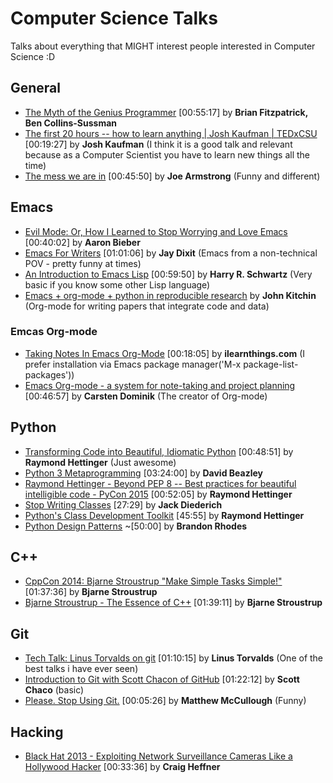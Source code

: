 # Computer Science Talks
Talks about everything that MIGHT interest people interested in Computer Science :D

## General
* [The Myth of the Genius Programmer](https://www.youtube.com/watch?v=0SARbwvhupQ) [00:55:17] by **Brian Fitzpatrick, Ben Collins-Sussman**
* [The first 20 hours -- how to learn anything | Josh Kaufman | TEDxCSU](https://www.youtube.com/watch?v=5MgBikgcWnY) [00:19:27] by **Josh Kaufman** (I think it is a good talk and relevant because as a Computer Scientist you have to learn new things all the time)
* [The mess we are in](https://www.youtube.com/watch?v=lKXe3HUG2l4) [00:45:50] by **Joe Armstrong** (Funny and different)

## Emacs
* [Evil Mode: Or, How I Learned to Stop Worrying and Love Emacs](https://www.youtube.com/watch?v=JWD1Fpdd4Pc) [00:40:02] by **Aaron Bieber**
* [Emacs For Writers](https://www.youtube.com/watch?v=FtieBc3KptU) [01:01:06] by **Jay Dixit** (Emacs from a non-technical POV - pretty funny at times)
* [An Introduction to Emacs Lisp](https://www.youtube.com/watch?v=2z-YBsd5snY) [00:59:50] by **Harry R. Schwartz** (Very basic if you know some other Lisp language)
* [Emacs + org-mode + python in reproducible research](https://www.youtube.com/watch?v=1-dUkyn_fZA) by **John Kitchin** (Org-mode for writing papers that integrate code and data)

### Emcas Org-mode
* [Taking Notes In Emacs Org-Mode](https://www.youtube.com/watch?v=bzZ09dAbLEE) [00:18:05] by **ilearnthings.com** (I prefer installation via Emacs package manager('M-x package-list-packages'))
* [Emacs Org-mode - a system for note-taking and project planning](https://www.youtube.com/watch?v=oJTwQvgfgMM) [00:46:57] by **Carsten Dominik** (The creator of Org-mode)

## Python
* [Transforming Code into Beautiful, Idiomatic Python](https://www.youtube.com/watch?v=OSGv2VnC0go) [00:48:51] by **Raymond Hettinger** (Just awesome)
* [Python 3 Metaprogramming](https://www.youtube.com/watch?v=sPiWg5jSoZI) [03:24:00] by **David Beazley**
* [Raymond Hettinger - Beyond PEP 8 -- Best practices for beautiful intelligible code - PyCon 2015](https://www.youtube.com/watch?v=wf-BqAjZb8M) [00:52:05] by **Raymond Hettinger**
* [Stop Writing Classes](https://www.youtube.com/watch?v=o9pEzgHorH0) [27:29] by **Jack Diederich**
* [Python's Class Development Toolkit](https://www.youtube.com/watch?v=HTLu2DFOdTg) [45:55] by **Raymond Hettinger**
* [Python Design Patterns](https://www.youtube.com/watch?v=Er5K_nR5lDQ) ~[50:00] by **Brandon Rhodes**

## C++
* [CppCon 2014: Bjarne Stroustrup "Make Simple Tasks Simple!"](https://www.youtube.com/watch?v=nesCaocNjtQ) [01:37:36] by **Bjarne Stroustrup**
* [Bjarne Stroustrup - The Essence of C++](https://www.youtube.com/watch?v=86xWVb4XIyE) [01:39:11] by **Bjarne Stroustrup**

## Git
* [Tech Talk: Linus Torvalds on git](https://www.youtube.com/watch?v=4XpnKHJAok8) [01:10:15] by **Linus Torvalds** (One of the best talks i have ever seen)
* [Introduction to Git with Scott Chacon of GitHub](https://www.youtube.com/watch?v=ZDR433b0HJY) [01:22:12] by **Scott Chaco** (basic)
* [Please. Stop Using Git.](https://www.youtube.com/watch?v=o4PFDKIc2fs) [00:05:26] by **Matthew McCullough** (Funny)

## Hacking
* [Black Hat 2013 - Exploiting Network Surveillance Cameras Like a Hollywood Hacker](https://www.youtube.com/watch?v=B8DjTcANBx0) [00:33:36] by **Craig Heffner**
